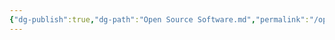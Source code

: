 ```yaml
---
{"dg-publish":true,"dg-path":"Open Source Software.md","permalink":"/open-source-software/","tags":["notes"]}
---
```


